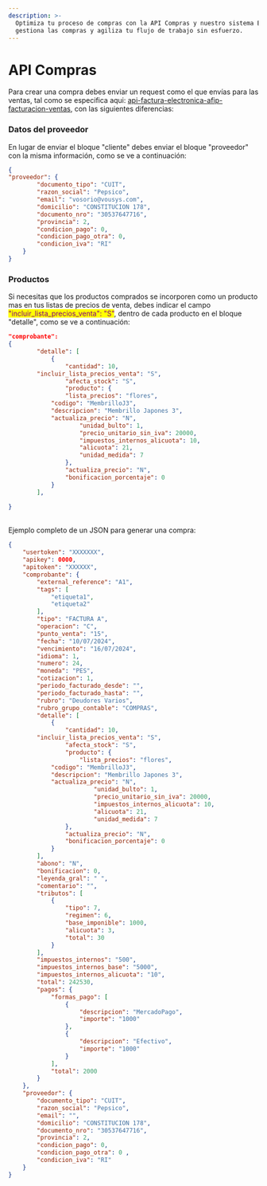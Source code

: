 ```yaml
---
description: >-
  Optimiza tu proceso de compras con la API Compras y nuestro sistema ERP
  gestiona las compras y agiliza tu flujo de trabajo sin esfuerzo.
---
```


# API Compras

Para crear una compra debes enviar un request como el que envías para las ventas, tal como se especifica aqui:  [api-factura-electronica-afip-facturacion-ventas](api-factura-electronica-afip-facturacion-ventas/ "mention"), con las siguientes diferencias:&#x20;

### Datos del proveedor

En lugar de enviar el bloque "cliente" debes enviar el bloque "proveedor" con la misma información, como se ve a continuación:

```json
{    
"proveedor": {
        "documento_tipo": "CUIT",
        "razon_social": "Pepsico",
        "email": "vosorio@vousys.com",
        "domicilio": "CONSTITUCION 178",
        "documento_nro": "30537647716",
        "provincia": 2, 
        "condicion_pago": 0,
        "condicion_pago_otra": 0, 
        "condicion_iva": "RI"
    }
}
```

### Productos

Si necesitas que los productos comprados se incorporen como un producto mas en tus listas de precios de venta, debes indicar el campo <mark style="color:purple;">"incluir\_lista\_precios\_venta": "S"</mark>, dentro de cada producto en el bloque "detalle", como se ve a continuación:

```json
"comprobante": 
{
        "detalle": [
            {
                "cantidad": 10,
		"incluir_lista_precios_venta": "S",
                "afecta_stock": "S", 
                "producto": {
	            "lista_precios": "flores",
		    "codigo": "MembrilloJ3",
		    "descripcion": "Membrillo Japones 3",
		    "actualiza_precio": "N",
                    "unidad_bulto": 1,
                    "precio_unitario_sin_iva": 20000,
                    "impuestos_internos_alicuota": 10,
                    "alicuota": 21,
                    "unidad_medida": 7
                },
                "actualiza_precio": "N",
                "bonificacion_porcentaje": 0
            }
        ],

}
```

\
Ejemplo completo de un JSON para generar una compra:

```json
{
    "usertoken": "XXXXXXX",
    "apikey": 0000,
    "apitoken": "XXXXXX",
    "comprobante": {
        "external_reference": "A1",
        "tags": [
            "etiqueta1",
            "etiqueta2"
        ],
        "tipo": "FACTURA A",
        "operacion": "C",
        "punto_venta": "15",
        "fecha": "10/07/2024",
        "vencimiento": "16/07/2024",
        "idioma": 1,
        "numero": 24,
        "moneda": "PES",
        "cotizacion": 1,
        "periodo_facturado_desde": "",
        "periodo_facturado_hasta": "",
        "rubro": "Deudores Varios",
        "rubro_grupo_contable": "COMPRAS",
        "detalle": [
            {
                "cantidad": 10,
		"incluir_lista_precios_venta": "S",
                "afecta_stock": "S", 
                "producto": {
	                "lista_precios": "flores",
			"codigo": "MembrilloJ3",
			"descripcion": "Membrillo Japones 3",
			"actualiza_precio": "N",
                        "unidad_bulto": 1,
                        "precio_unitario_sin_iva": 20000,
                        "impuestos_internos_alicuota": 10,
                        "alicuota": 21,
                        "unidad_medida": 7
                },
                "actualiza_precio": "N",
                "bonificacion_porcentaje": 0
            }
        ],
        "abono": "N",
        "bonificacion": 0,
        "leyenda_gral": " ",
        "comentario": "", 
        "tributos": [
            {
                "tipo": 7,
                "regimen": 6,
                "base_imponible": 1000,
                "alicuota": 3,
                "total": 30
            }
        ],
        "impuestos_internos": "500",
        "impuestos_internos_base": "5000",
        "impuestos_internos_alicuota": "10",
        "total": 242530,
        "pagos": {
            "formas_pago": [
                {
                    "descripcion": "MercadoPago",
                    "importe": "1000"
                },
                {
                    "descripcion": "Efectivo",
                    "importe": "1000"
                }
            ],
            "total": 2000
        }
    },
    "proveedor": {
        "documento_tipo": "CUIT",
        "razon_social": "Pepsico",
        "email": "",
        "domicilio": "CONSTITUCION 178",
        "documento_nro": "30537647716",
        "provincia": 2, 
        "condicion_pago": 0,
        "condicion_pago_otra": 0 ,
        "condicion_iva": "RI"
    }
}
```
